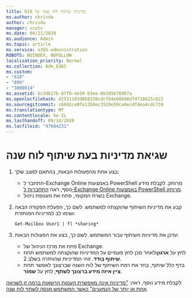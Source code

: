 ```yaml
---
title: מדיניות שיתוף לוח שנה של 618
ms.author: chrisda
author: chrisda
manager: scotv
ms.date: 04/21/2020
ms.audience: Admin
ms.topic: article
ms.service: o365-administration
ROBOTS: NOINDEX, NOFOLLOW
localization_priority: Normal
ms.collection: Adm_O365
ms.custom:
- "618"
- "899"
- "3800014"
ms.assetid: bc3db17b-87f8-4e50-b3ee-8b105b70d67a
ms.openlocfilehash: d2511183d068330cdcfb4e08b08df4f18625c822
ms.sourcegitcommit: c6692ce0fa1358ec3529e59ca0ecdfdea4cdc759
ms.translationtype: MT
ms.contentlocale: he-IL
ms.lasthandoff: 09/14/2020
ms.locfileid: "47684231"
---
```

# <a name="policy-error-when-sharing-a-calendar"></a>שגיאת מדיניות בעת שיתוף לוח שנה

1. בצע אחת מהפעולות הבאות, בהתאם למצב שלך:
    - התחבר ל-Exchange Online באמצעות PowerShell מרוחק. לקבלת מידע נוסף, ראה [התחברות ל-Exchange Online באמצעות PowerShell מרוחק](https://technet.microsoft.com/library/jj984289%28v=exchg.160%29.aspx).
    - בשרת המקומי, פתח את מעטפת ניהול Exchange.
2. קבע את מדיניות השיתוף שהוקצתה למשתמש. לשם כך, הפעלת הפקודה הבאה ושימו לב למדיניות המוחזרת:

    `
    Get-Mailbox User1 | fl *sharing*
    `

3. עדכן את מדיניות השיתוף עבור המשתמש. לשם כך, בצע את הפעולות הבאות:
    - פתח את מרכז הניהול של Exchange.
    - לחץ על **ארגון**ולאחר מכן לחץ פעמיים על המדיניות שהוקצתה למשתמש תחת **שיתוף בודד**. זוהי המדיניות שהוחזרה בשלב 2.
    - בדף כלל שיתוף, בחר את רמת השיתוף של לוח השנה שברצונך לאפשר תחת **ציין איזה מידע ברצונך לשתף**; לחץ על **שמור**.

לקבלת מידע נוסף, ראה: ["מדיניות אינה מאפשרת הענקת הרשאות ברמה זו לשגיאה אחת או יותר של הנמענים" כאשר המשתמש מנסה לשתף לוח שנה](https://docs.microsoft.com/exchange/troubleshoot/calendar-sharing/policy-permissions-issue).
